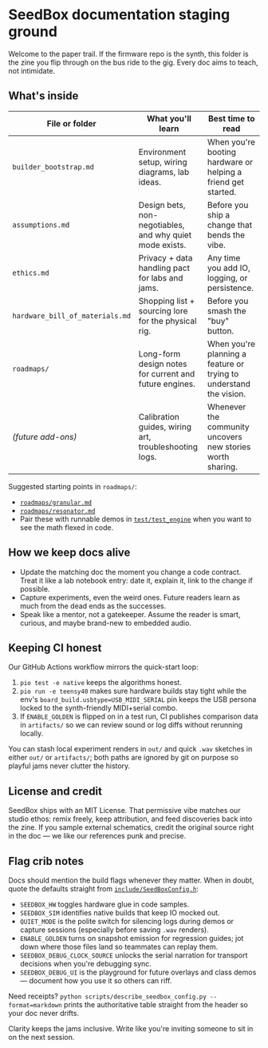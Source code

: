 # SeedBox documentation staging ground

Welcome to the paper trail. If the firmware repo is the synth, this folder is
the zine you flip through on the bus ride to the gig. Every doc aims to teach,
not intimidate.

## What's inside

| File or folder | What you'll learn | Best time to read |
| --- | --- | --- |
| `builder_bootstrap.md` | Environment setup, wiring diagrams, lab ideas. | When you're booting hardware or helping a friend get started. |
| `assumptions.md` | Design bets, non-negotiables, and why quiet mode exists. | Before you ship a change that bends the vibe. |
| `ethics.md` | Privacy + data handling pact for labs and jams. | Any time you add IO, logging, or persistence. |
| `hardware_bill_of_materials.md` | Shopping list + sourcing lore for the physical rig. | Before you smash the "buy" button. |
| `roadmaps/` | Long-form design notes for current and future engines. | When you're planning a feature or trying to understand the vision. |
| _(future add-ons)_ | Calibration guides, wiring art, troubleshooting logs. | Whenever the community uncovers new stories worth sharing. |

Suggested starting points in `roadmaps/`:
- [`roadmaps/granular.md`](roadmaps/granular.md)
- [`roadmaps/resonator.md`](roadmaps/resonator.md)
- Pair these with runnable demos in [`test/test_engine`](../test/test_engine)
  when you want to see the math flexed in code.

## How we keep docs alive

- Update the matching doc the moment you change a code contract. Treat it like a
  lab notebook entry: date it, explain it, link to the change if possible.
- Capture experiments, even the weird ones. Future readers learn as much from
  the dead ends as the successes.
- Speak like a mentor, not a gatekeeper. Assume the reader is smart, curious,
  and maybe brand-new to embedded audio.

## Keeping CI honest

Our GitHub Actions workflow mirrors the quick-start loop:

1. `pio test -e native` keeps the algorithms honest.
2. `pio run -e teensy40` makes sure hardware builds stay tight while the env's `board_build.usbtype=USB_MIDI_SERIAL` pin keeps the USB persona locked to the synth-friendly MIDI+serial combo.
3. If `ENABLE_GOLDEN` is flipped on in a test run, CI publishes comparison data
   in `artifacts/` so we can review sound or log diffs without rerunning locally.

You can stash local experiment renders in `out/` and quick `.wav` sketches in
either `out/` or `artifacts/`; both paths are ignored by git on purpose so
playful jams never clutter the history.

## License and credit

SeedBox ships with an MIT License. That permissive vibe matches our studio
ethos: remix freely, keep attribution, and feed discoveries back into the zine.
If you sample external schematics, credit the original source right in the doc —
we like our references punk and precise.

## Flag crib notes

Docs should mention the build flags whenever they matter. When in doubt, quote
the defaults straight from [`include/SeedBoxConfig.h`](../include/SeedBoxConfig.h):

- `SEEDBOX_HW` toggles hardware glue in code samples.
- `SEEDBOX_SIM` identifies native builds that keep IO mocked out.
- `QUIET_MODE` is the polite switch for silencing logs during demos or capture
  sessions (especially before saving `.wav` renders).
- `ENABLE_GOLDEN` turns on snapshot emission for regression guides; jot down
  where those files land so teammates can replay them.
- `SEEDBOX_DEBUG_CLOCK_SOURCE` unlocks the serial narration for transport
  decisions when you're debugging sync.
- `SEEDBOX_DEBUG_UI` is the playground for future overlays and class demos —
  document how you use it so others can riff.

Need receipts? `python scripts/describe_seedbox_config.py --format=markdown`
prints the authoritative table straight from the header so your doc never drifts.

Clarity keeps the jams inclusive. Write like you're inviting someone to sit in
on the next session.

